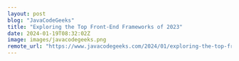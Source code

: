 ```yaml
---
layout: post
blog: "JavaCodeGeeks"
title: "Exploring the Top Front-End Frameworks of 2023"
date: 2024-01-19T08:32:02Z
image: images/javacodegeeks.png
remote_url: "https://www.javacodegeeks.com/2024/01/exploring-the-top-front-end-frameworks-of-2023.html"
---
```

